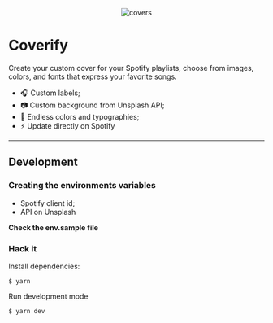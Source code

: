 <p align="center">
<img src="https://user-images.githubusercontent.com/4838076/80311039-5f9b0480-87d5-11ea-8c15-d78ea6fde2de.gif" alt="covers" />
</p>

# Coverify

Create your custom cover for your Spotify playlists, choose from images, colors, and fonts that express your favorite songs.

- 🎧 Custom labels;
- 📷 Custom background from Unsplash API;
- 🎨 Endless colors and typographies;
- ⚡️ Update directly on Spotify

---

## Development

### Creating the environments variables

- Spotify client id;
- API on Unsplash

**Check the env.sample file**

### Hack it

Install dependencies:

`$ yarn`

Run development mode

`$ yarn dev`
